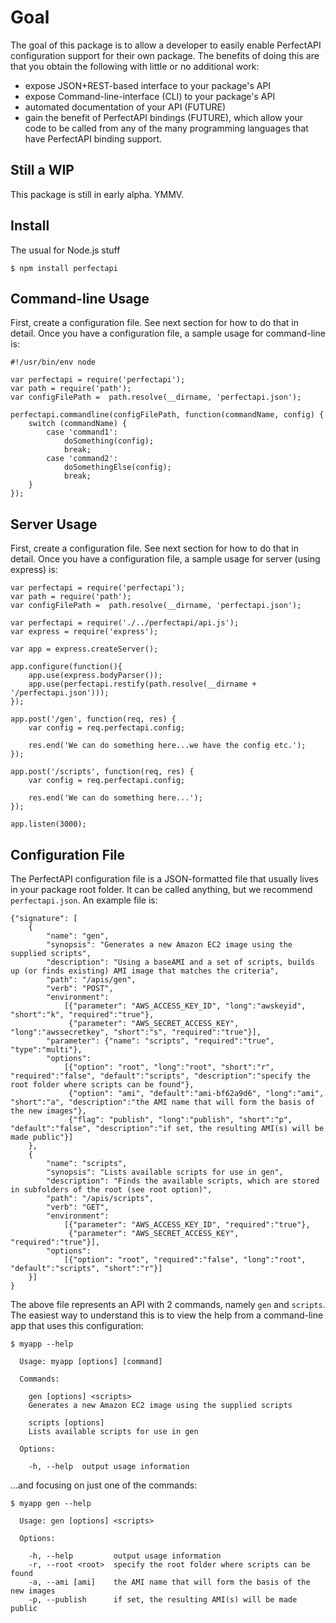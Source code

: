 Goal
===============

The goal of this package is to allow a developer to easily enable PerfectAPI configuration support for their own package.  The benefits of doing this are that you obtain the following with little or no additional work:
 * expose JSON+REST-based interface to your package's API
 * expose Command-line-interface (CLI) to your package's API
 * automated documentation of your API (FUTURE)
 * gain the benefit of PerfectAPI bindings (FUTURE), which allow your code to be called from any of the many programming languages that have PerfectAPI binding support.

Still a WIP
---------
This package is still in early alpha.  YMMV.


Install
-------

The usual for Node.js stuff

    $ npm install perfectapi

Command-line Usage
-----
First, create a configuration file.  See next section for how to do that in detail.   Once you have a configuration file, a sample usage for command-line is:

```
#!/usr/bin/env node

var perfectapi = require('perfectapi'); 
var path = require('path');
var configFilePath =  path.resolve(__dirname, 'perfectapi.json');

perfectapi.commandline(configFilePath, function(commandName, config) {
	switch (commandName) {
		case 'command1': 
			doSomething(config);
			break;
		case 'command2':
			doSomethingElse(config);
			break;
	}
});
```

Server Usage
----
First, create a configuration file.  See next section for how to do that in detail.   Once you have a configuration file, a sample usage for server (using express) is:

```
var perfectapi = require('perfectapi');
var path = require('path');
var configFilePath =  path.resolve(__dirname, 'perfectapi.json');

var perfectapi = require('./../perfectapi/api.js');
var express = require('express');

var app = express.createServer();

app.configure(function(){
	app.use(express.bodyParser());
	app.use(perfectapi.restify(path.resolve(__dirname + '/perfectapi.json')));
});

app.post('/gen', function(req, res) {
	var config = req.perfectapi.config;
	
	res.end('We can do something here...we have the config etc.');
});

app.post('/scripts', function(req, res) {
	var config = req.perfectapi.config;
	
	res.end('We can do something here...');
});

app.listen(3000);
```

Configuration File
-----------

The PerfectAPI configuration file is a JSON-formatted file that usually lives in your package root folder.  It can be called anything, but we recommend `perfectapi.json`.  An example file is:

```
{"signature": [
	{ 
		"name": "gen",
		"synopsis": "Generates a new Amazon EC2 image using the supplied scripts",
		"description": "Using a baseAMI and a set of scripts, builds up (or finds existing) AMI image that matches the criteria",
		"path": "/apis/gen",
		"verb": "POST",
		"environment": 
			[{"parameter": "AWS_ACCESS_KEY_ID", "long":"awskeyid", "short":"k", "required":"true"},
			 {"parameter": "AWS_SECRET_ACCESS_KEY", "long":"awssecretkey", "short":"s", "required":"true"}],
		"parameter": {"name": "scripts", "required":"true", "type":"multi"},
		"options": 
			[{"option": "root", "long":"root", "short":"r", "required":"false", "default":"scripts", "description":"specify the root folder where scripts can be found"},
			 {"option": "ami", "default":"ami-bf62a9d6", "long":"ami", "short":"a", "description":"the AMI name that will form the basis of the new images"},
			 {"flag": "publish", "long":"publish", "short":"p", "default":"false", "description":"if set, the resulting AMI(s) will be made public"}]
	},
	{
		"name": "scripts",
		"synopsis": "Lists available scripts for use in gen",
		"description": "Finds the available scripts, which are stored in subfolders of the root (see root option)",
		"path": "/apis/scripts",
		"verb": "GET",
		"environment": 
			[{"parameter": "AWS_ACCESS_KEY_ID", "required":"true"},
			 {"parameter": "AWS_SECRET_ACCESS_KEY", "required":"true"}],
		"options": 
			[{"option": "root", "required":"false", "long":"root", "default":"scripts", "short":"r"}]
	}]
}
```

The above file represents an API with 2 commands, namely `gen` and `scripts`.  The easiest way to understand this is to view the help from a command-line app that uses this configuration:

```
$ myapp --help

  Usage: myapp [options] [command]

  Commands:

    gen [options] <scripts>
    Generates a new Amazon EC2 image using the supplied scripts

    scripts [options]
    Lists available scripts for use in gen

  Options:

    -h, --help  output usage information
```
...and focusing on just one of the commands:

```
$ myapp gen --help

  Usage: gen [options] <scripts>

  Options:

    -h, --help         output usage information
    -r, --root <root>  specify the root folder where scripts can be found
    -a, --ami [ami]    the AMI name that will form the basis of the new images
    -p, --publish      if set, the resulting AMI(s) will be made public
```


